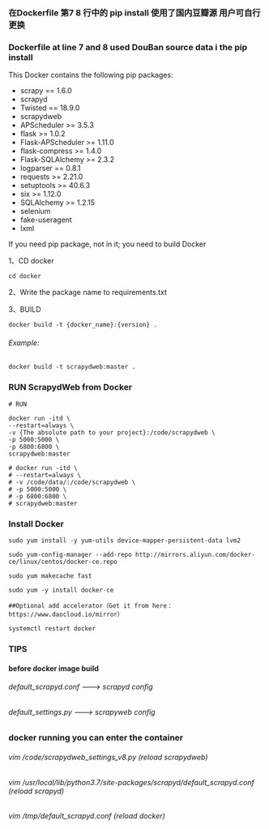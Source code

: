 ### 在Dockerfile 第7 8 行中的 pip install 使用了国内豆瓣源 用户可自行更换 
### Dockerfile at line 7 and 8 used DouBan source data i the pip install 


This Docker contains the following pip packages:
* scrapy == 1.6.0
* scrapyd 
* Twisted == 18.9.0
* scrapydweb
* APScheduler >= 3.5.3
* flask >= 1.0.2
* Flask-APScheduler >= 1.11.0
* flask-compress >= 1.4.0
* Flask-SQLAlchemy >= 2.3.2
* logparser == 0.8.1
* requests >= 2.21.0
* setuptools >= 40.6.3
* six >= 1.12.0
* SQLAlchemy >= 1.2.15
* selenium
* fake-useragent
* lxml

If you need pip package, not in it; you need to build Docker

1、CD docker

```
cd docker
```

2、Write the package name to requirements.txt

3、BUILD

```
docker build -t {docker_name}:{version} .
```

###### Example:
```
docker build -t scrapydweb:master .
```

### RUN ScrapydWeb from Docker

```
# RUN

docker run -itd \
--restart=always \ 
-v {The absolute path to your project}:/code/scrapydweb \
-p 5000:5000 \
-p 6800:6800 \
scrapydweb:master

# docker run -itd \
# --restart=always \ 
# -v /code/data/:/code/scrapydweb \
# -p 5000:5000 \
# -p 6800:6800 \
# scrapydweb:master

```

### Install Docker
```
sudo yum install -y yum-utils device-mapper-persistent-data lvm2

sudo yum-config-manager --add-repo http://mirrors.aliyun.com/docker-ce/linux/centos/docker-ce.repo

sudo yum makecache fast

sudo yum -y install docker-ce

##Optional add accelerator（Get it from here：https://www.daocloud.io/mirror）

systemctl restart docker

```

### TIPS
#### before docker image build
###### default_scrapyd.conf --->  scrapyd config
###### default_settings.py  --->  scrapyweb config
### docker running you can enter the container
###### vim /code/scrapydweb_settings_v8.py (reload scrapydweb)
###### vim /usr/local/lib/python3.7/site-packages/scrapyd/default_scrapyd.conf (reload scrapyd)
###### vim /tmp/default_scrapyd.conf (reload docker)

